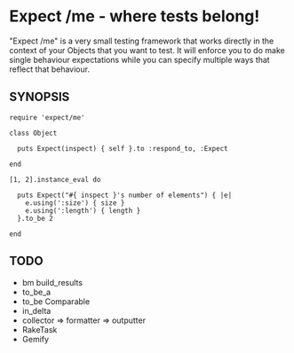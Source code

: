 Expect /me - where tests belong!
================================

"Expect /me" is a very small testing framework that works directly in the context of your Objects that you want to test. It will enforce you to do make single behaviour expectations while you can specify multiple ways that reflect that behaviour. 

SYNOPSIS
--------

    require 'expect/me'

    class Object

      puts Expect(inspect) { self }.to :respond_to, :Expect

    end

    [1, 2].instance_eval do

      puts Expect("#{ inspect }'s number of elements") { |e|
        e.using(':size') { size }
        e.using(':length') { length }
      }.to_be 2

    end

TODO
----

* bm build\_results
* to\_be\_a
* to\_be Comparable
* in\_delta
* collector => formatter => outputter
* RakeTask
* Gemify
